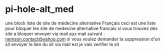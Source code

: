 # pi-hole-alt_med
une block liste de site de médecine alternative Français
ceci est une liste pour bloquer les site de medecine alternative francais
si vous trouvez des site a bloquer envoyer via mail aux mail suivant : nemson.contact@yahoo.com
si vous voulez demander la suppression d'un sit envoyer le lien du sit via mail est je vais verifier le sit
